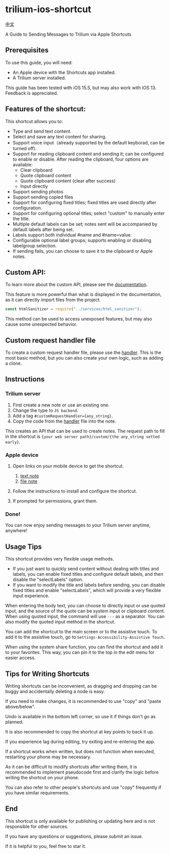 # trilium-ios-shortcut

[中文](./README.zh_cn.md)

A Guide to Sending Messages to Trilium via Apple Shortcuts

## Prerequisites

To use this guide, you will need:

-   An Apple device with the Shortcuts app installed.
-   A Trilium server installed.

This guide has been tested with iOS 15.5, but may also work with iOS 13. Feedback is appreciated.

## Features of the shortcut:

This shortcut allows you to:

-   Type and send text content.
-   Select and save any text content for sharing.
-   Support voice input（already supported by the default keyborad, can be turned off).
-   Support for reading clipboard content and sending it; can be configured to enable or disable. After reading the clipboard, four options are available:
    -   Clear clipboard
    -   Quote clipboard content
    -   Quote clipboard content (clear after success)
    -   Input directly
-   Support sending photos
-   Support sending copied files
-   Support for configuring fixed titles; fixed titles are used directly after configuration.
-   Support for configuring optional titles; select "custom" to manually enter the title.
-   Multiple default labels can be set; notes sent will be accompanied by default labels after being set.
-   Labels support both individual #name and #name=value.
-   Configurable optional label groups; supports enabling or disabling labelgroup selection.
-   If sending fails, you can choose to save it to the clipboard or Apple notes.

## Custom API:

To learn more about the custom API, please see the [documentation](https://github.com/zadam/trilium/wiki/Custom-request-handler).

This feature is more powerful than what is displayed in the documentation, as it can directly import files from the project.

```js
const htmlSanitizer = require("../services/html_sanitizer");
```

This method can be used to access unexposed features, but may also cause some unexpected behavior.

## Custom request handler file

To create a custom request handler file, please use the [handler](./handler.js). This is the most basic method, but you can also create your own logic, such as adding a clone.

## Instructions

### Trilium server

1. First create a new note or use an existing one.
2. Change the type to `JS backend`.
3. Add a tag `#customRequestHandler={any_string}`.
4. Copy the code from the [handler](./handler.js) file into the note.

This creates an API that can be used to create notes. The request path to fill in the shortcut is `{your web server path}/custom/{the any_string setted early}`.

### Apple device

1. Open links on your mobile device to get the shortcut.
   1. [text note](https://www.icloud.com/shortcuts/a7b7a88e67024d00a3b1d2e43306898b) 
   2. [file note](https://www.icloud.com/shortcuts/338e4922664c4d9cb3e60c78a782ff10)

2. Follow the instructions to install and configure the shortcut.
3. If prompted for permissions, grant them.

### Done!

You can now enjoy sending messages to your Trilium server anytime, anywhere!

## Usage Tips

This shortcut provides very flexible usage methods.

-   If you just want to quickly send content without dealing with titles and labels, you can enable fixed titles and configure default labels, and then disable the "selectLabels" option.
-   If you want to modify the title and labels before sending, you can disable fixed titles and enable "selectLabels", which will provide a very flexible input experience.

When entering the body text, you can choose to directly input or use quoted input, and the source of the quote can be system input or clipboard content. When using quoted input, the command will use `---` as a separator. You can also modify the quoted input method in the shortcut.

You can add the shortcut to the main screen or to the assistive touch. To add it to the assistive touch, go to `Settings-Accessibility-Assistive Touch`.

When using the system share function, you can find the shortcut and add it to your favorites. This way, you can pin it to the top in the edit menu for easier access.

## Tips for Writing Shortcuts

Writing shortcuts can be inconvenient, as dragging and dropping can be buggy and accidentally deleting a node is easy.

If you need to make changes, it is recommended to use "copy" and "paste above/below".

Undo is available in the bottom left corner, so use it if things don't go as planned.

It is also recommended to copy the shortcut at key points to back it up.

If you experience lag during editing, try exiting and re-entering the app.

If a shortcut works when written, but does not function when executed, restarting your phone may be necessary.

As it can be difficult to modify shortcuts after writing them, it is recommended to implement pseudocode first and clarify the logic before writing the shortcut on your phone.

You can also refer to other people's shortcuts and use "copy" frequently if you have similar requirements.

## End

This shortcut is only available for publishing or updating here and is not responsible for other sources.

If you have any questions or suggestions, please submit an issue.

If it is helpful to you, feel free to star it.
